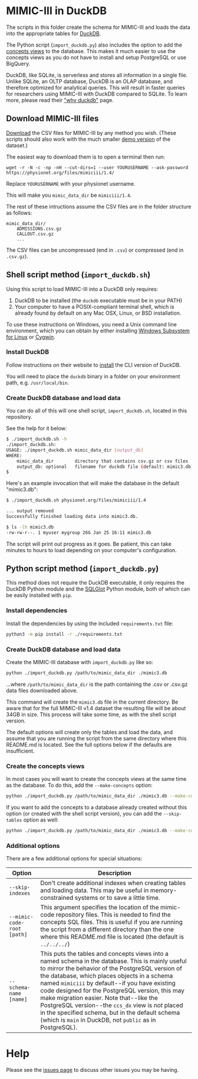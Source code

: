 # MIMIC-III in DuckDB

The scripts in this folder create the schema for MIMIC-III and
loads the data into the appropriate tables for
[DuckDB](https://duckdb.org/).

The Python script (`import_duckdb.py`) also includes the option to 
add the [concepts views](../../concepts/README.md) to the database.
This makes it much easier to use the concepts views as you do not
have to install and setup PostgreSQL or use BigQuery.

DuckDB, like SQLite, is serverless and
stores all information in a single file.
Unlike SQLite, an OLTP database,
DuckDB is an OLAP database, and therefore optimized for analytical queries.
This will result in faster queries for researchers using MIMIC-III
with DuckDB compared to SQLite.
To learn more, please read their ["why duckdb"](https://duckdb.org/docs/why_duckdb)
page.

## Download MIMIC-III files

[Download](https://physionet.org/content/mimiciii/1.4/)
the CSV files for MIMIC-III by any method you wish.
(These scripts should also work with the much smaller
[demo version](https://physionet.org/content/mimiciii-demo/1.4/#files-panel)
of the dataset.)

The easiest way to download them is to open a terminal then run:

```
wget -r -N -c -np -nH --cut-dirs=1 --user YOURUSERNAME --ask-password https://physionet.org/files/mimiciii/1.4/
```

Replace `YOURUSERNAME` with your physionet username.

This will make you `mimic_data_dir` be `mimiciii/1.4`.

The rest of these intructions assume the CSV files are in the folder structure as follows:
    
```
mimic_data_dir/
    ADMISSIONS.csv.gz
    CALLOUT.csv.gz
    ...
```

The CSV files can be uncompressed (end in `.csv`) or compressed (end in `.csv.gz`).


## Shell script method (`import_duckdb.sh`)

Using this script to load MIMIC-III into a DuckDB
only requires:
1. DuckDB to be installed (the `duckdb` executable must be in your PATH)
2. Your computer to have a POSIX-compliant terminal shell,
   which is already found by default on any Mac OSX, Linux, or BSD installation.

To use these instructions on Windows,
you need a Unix command line environment,
which you can obtain by either installing
[Windows Subsystem for Linux](https://docs.microsoft.com/en-us/windows/wsl/install-win10)
or [Cygwin](https://www.cygwin.com/).

### Install DuckDB

Follow instructions on their website to
[install](https://duckdb.org/docs/installation/)
the CLI version of DuckDB.

You will need to place the `duckdb` binary in a folder on your environment path,
e.g. `/usr/local/bin`.


### Create DuckDB database and load data

You can do all of this will one shell script, `import_duckdb.sh`,
located in this repository.

See the help for it below:

```sh
$ ./import_duckdb.sh -h
./import_duckdb.sh:
USAGE: ./import_duckdb.sh mimic_data_dir [output_db]
WHERE:
    mimic_data_dir        directory that contains csv.gz or csv files
    output_db: optional   filename for duckdb file (default: mimic3.db)
$
```

Here's an example invocation that will make the database in the default "mimic3.db":

```sh
$ ./import_duckdb.sh physionet.org/files/mimiciii/1.4

... output removed
Successfully finished loading data into mimic3.db.

$ ls -lh mimic3.db
-rw-rw-r--. 1 myuser mygroup 26G Jan 25 16:11 mimic3.db
```

The script will print out progress as it goes.
Be patient, this can take minutes to hours to load
depending on your computer's configuration.

## Python script method (`import_duckdb.py`)

This method does not require the DuckDB executable, it only requires the DuckDB Python
module and the [SQLGlot](https://github.com/tobymao/sqlglot) Python module, both of which can be
easily installed with `pip`. 

### Install dependencies

Install the dependencies by using the included `requirements.txt` file:

```sh
python3 -m pip install -r ./requirements.txt
```

### Create DuckDB database and load data

Create the MIMIC-III database with `import_duckdb.py` like so:

```sh
python ./import_duckdb.py /path/to/mimic_data_dir ./mimic3.db
```

...where `/path/to/mimic_data_dir` is the path containing the .csv or .csv.gz
data files downloaded above.

This command will create the `mimic3.db` file in the current directory. Be aware that
for the full MIMIC-III v1.4 dataset the resulting file will be about 34GB in size.
This process will take some time, as with the shell script version.

The default options will create only the tables and load the data, and assume
that you are running the script from the same directory where this README.md
is located. See the full options below if the defaults are insufficient.

### Create the concepts views

In most cases you will want to create the concepts views at the same time as
the database. To do this, add the `--make-concepts` option:

```sh
python ./import_duckdb.py /path/to/mimic_data_dir ./mimic3.db --make-concepts
```

If you want to add the concepts to a database already created without this
option (or created with the shell script version), you can add the
`--skip-tables` option as well:

```sh
python ./import_duckdb.py /path/to/mimic_data_dir ./mimic3.db --make-concepts --skip-tables
```

### Additional options

There are a few additional options for special situations:

| Option | Description
| - | -
| `--skip-indexes` | Don't create additional indexes when creating tables and loading data. This may be useful in memory-constrained systems or to save a little time.
| `--mimic-code-root [path]` | This argument specifies the location of the mimic-code repository files. This is needed to find the concepts SQL files. This is useful if you are running the script from a different directory than the one where this README.md file is located (the default is `../../../`)
| `--schema-name [name]` | This puts the tables and concepts views into a named schema in the database. This is mainly useful to mirror the behavior of the PostgreSQL version of the database, which places objects in a schema named `mimiciii` by default--if you have existing code designed for the PostgreSQL version, this may make migration easier. Note that--like the PostgreSQL version--the `ccs_dx` view is *not* placed in the specified schema, but in the default schema (which is `main` in DuckDB, not `public` as in PostgreSQL).

# Help

Please see the [issues page](https://github.com/MIT-LCP/mimic-iii/issues) to discuss other issues you may be having.
